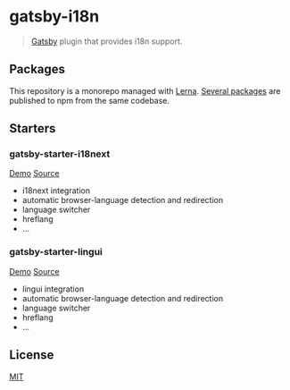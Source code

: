 # gatsby-i18n
> [Gatsby](https://github.com/gatsbyjs/gatsby) plugin that provides i18n support.

## Packages
This repository is a monorepo managed with [Lerna](https://github.com/lerna/lerna). [Several packages](/packages) are published to npm from the same codebase.

## Starters
### gatsby-starter-i18next
[Demo](https://hupe1980.github.io/gatsby-i18n/gatsby-starter-i18next) [Source](/starters/gatsby-starter-i18next)
- i18next integration
- automatic browser-language detection and redirection
- language switcher
- hreflang
- ...

### gatsby-starter-lingui
[Demo](https://hupe1980.github.io/gatsby-i18n/gatsby-starter-lingui) [Source](/starters/gatsby-starter-lingui)
- lingui integration
- automatic browser-language detection and redirection
- language switcher
- hreflang
- ...

## License
[MIT](LICENSE)
